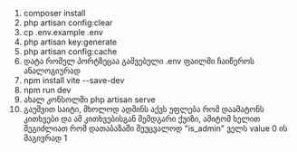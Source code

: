 1) composer install
2) php artisan config:clear
3) cp .env.example .env
4) php artisan key:generate
5) php artisan config:cache
6) დატა რომელ პორტზეცაა გაშვებული .env ფაილში ჩაიწეროს ანალოგიურად
7) npm install vite --save-dev
8) npm run dev
9) ახალ კონსოლში php artisan serve
10) გაუშვით საიტი, მხოლოდ ადმინს აქვს უფლება რომ დაამატონს კითხვები და ამ კითხვებისგან შემდგარი
    ქუიზი, ამიტომ ხელით შეგიძლიათ რომ დათაბაზაში შეუცვალოდ "is_admin" ველს value 0 ის მაგივრად 1
    
